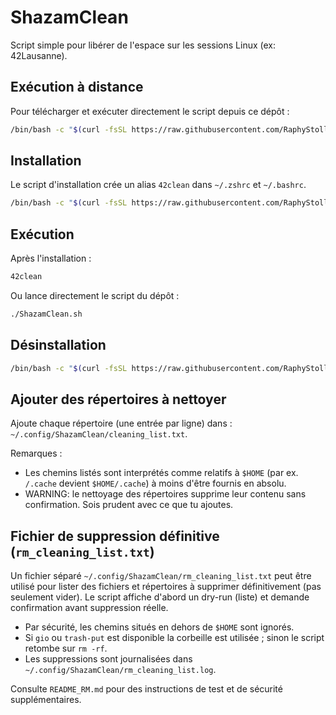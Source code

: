 # ShazamClean

Script simple pour libérer de l'espace sur les sessions Linux (ex: 42Lausanne).

## Exécution à distance

Pour télécharger et exécuter directement le script depuis ce dépôt :

```sh
/bin/bash -c "$(curl -fsSL https://raw.githubusercontent.com/RaphyStoll/ShazamClean/main/ShazamClean.sh)"
```

## Installation

Le script d'installation crée un alias `42clean` dans `~/.zshrc` et `~/.bashrc`.

```sh
/bin/bash -c "$(curl -fsSL https://raw.githubusercontent.com/RaphyStoll/ShazamClean/main/install.sh)"
```

## Exécution

Après l'installation :

```sh
42clean
```

Ou lance directement le script du dépôt :

```sh
./ShazamClean.sh
```

## Désinstallation

```sh
/bin/bash -c "$(curl -fsSL https://raw.githubusercontent.com/RaphyStoll/ShazamClean/main/uninstall.sh)"
```

## Ajouter des répertoires à nettoyer

Ajoute chaque répertoire (une entrée par ligne) dans : `~/.config/ShazamClean/cleaning_list.txt`.

Remarques :
- Les chemins listés sont interprétés comme relatifs à `$HOME` (par ex. `/.cache` devient `$HOME/.cache`) à moins d'être fournis en absolu.
- WARNING: le nettoyage des répertoires supprime leur contenu sans confirmation. Sois prudent avec ce que tu ajoutes.

## Fichier de suppression définitive (`rm_cleaning_list.txt`)

Un fichier séparé `~/.config/ShazamClean/rm_cleaning_list.txt` peut être utilisé pour lister des fichiers et répertoires à supprimer définitivement (pas seulement vider). Le script affiche d'abord un dry-run (liste) et demande confirmation avant suppression réelle.

- Par sécurité, les chemins situés en dehors de `$HOME` sont ignorés.
- Si `gio` ou `trash-put` est disponible la corbeille est utilisée ; sinon le script retombe sur `rm -rf`.
- Les suppressions sont journalisées dans `~/.config/ShazamClean/rm_cleaning_list.log`.

Consulte `README_RM.md` pour des instructions de test et de sécurité supplémentaires.
